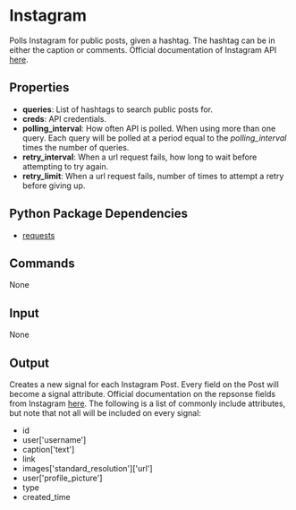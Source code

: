 Instagram
=========

Polls Instagram for public posts, given a hashtag. The hashtag can be in either the caption or comments. Official documentation of Instagram API [here](http://instagram.com/developer/endpoints/tags/).

Properties
--------------

-   **queries**: List of hashtags to search public posts for.
-   **creds**: API credentials.
-   **polling_interval**: How often API is polled. When using more than one query. Each query will be polled at a period equal to the *polling\_interval* times the number of queries.
-   **retry_interval**: When a url request fails, how long to wait before attempting to try again.
-   **retry_limit**: When a url request fails, number of times to attempt a retry before giving up.

Python Package Dependencies
----------------

-   [requests](https://pypi.python.org/pypi/requests/)

Commands
----------------
None

Input
-------
None

Output
---------
Creates a new signal for each Instagram Post. Every field on the Post will become a signal attribute. Official documentation on the repsonse fields from Instagram [here](http://instagram.com/developer/endpoints/tags/). The following is a list of commonly include attributes, but note that not all will be included on every signal:

-   id
-   user['username']
-   caption['text']
-   link
-   images['standard_resolution']['url']
-   user['profile_picture']
-   type
-   created_time
